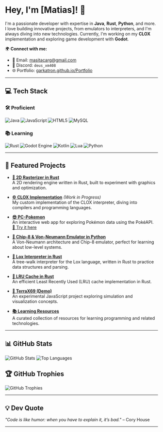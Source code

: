 # Hey, I'm [Matias]! 👋

I'm a passionate developer with expertise in **Java**, **Rust**, **Python**, and more. I love building innovative projects, from emulators to interpreters, and I'm always diving into new technologies. Currently, I'm working on my **CLOX** implementation and exploring game development with **Godot**.

🌍 **Connect with me:**
- 📧 Email: [masitacarg@gmail.com](mailto:masitacarg@gmail.com)
- 💬 Discord: `deus_xm408`
- 🌐 Portfolio: [garkatron.github.io/Portfolio](https://garkatron.github.io/Portfolio/)

---

## 💻 Tech Stack

### 🛠️ Proficient
![Java](https://img.shields.io/badge/Java-%23ED8B00.svg?style=for-the-badge&logo=openjdk&logoColor=white)
![JavaScript](https://img.shields.io/badge/JavaScript-%23323330.svg?style=for-the-badge&logo=javascript&logoColor=%23F7DF1E)
![HTML5](https://img.shields.io/badge/HTML5-%23E34F26.svg?style=for-the-badge&logo=html5&logoColor=white)
![MySQL](https://img.shields.io/badge/MySQL-4479A1.svg?style=for-the-badge&logo=mysql&logoColor=white)

### 📚 Learning
![Rust](https://img.shields.io/badge/Rust-%23000000.svg?style=for-the-badge&logo=rust&logoColor=white)
![Godot Engine](https://img.shields.io/badge/Godot-%23FFFFFF.svg?style=for-the-badge&logo=godot-engine)
![Kotlin](https://img.shields.io/badge/Kotlin-%237F52FF.svg?style=for-the-badge&logo=kotlin&logoColor=white)
![Lua](https://img.shields.io/badge/Lua-%232C2D72.svg?style=for-the-badge&logo=lua&logoColor=white)
![Python](https://img.shields.io/badge/Python-3670A0?style=for-the-badge&logo=python&logoColor=ffdd54)

---

## 🌟 Featured Projects

- **[🦀 2D Rasterizer in Rust](https://github.com/Garkatron/ScrapRenderer)**  
  A 2D rendering engine written in Rust, built to experiment with graphics and optimization.

- **[©️ CLOX Implementation](https://github.com/Garkatron/OWN_CLOX_IMPLEMENTATION)** *(Work in Progress)*  
  My custom implementation of the CLOX interpreter, diving into compilers and programming languages.

- **[😎 PC-Pokemon](https://github.com/Garkatron/PC-PokeApi)**  
  An interactive web app for exploring Pokémon data using the PokéAPI.  
  [🔗 Try it here](https://garkatron.github.io/PC-PokeApi/)

- **[🐍 Chip-8 & Von-Neumann Emulator in Python](https://github.com/Garkatron/Von-Neumann-Simulator)**  
  A Von-Neumann architecture and Chip-8 emulator, perfect for learning about low-level systems.

- **[🦀 Lox Interpreter in Rust](https://github.com/Garkatron/Rust-Lox-Interpreter)**  
  A tree-walk interpreter for the Lox language, written in Rust to practice data structures and parsing.

- **[🦀 LRU Cache in Rust](https://github.com/Garkatron/LRU-Cache-Rust)**  
  An efficient Least Recently Used (LRU) cache implementation in Rust.

- **[🗽 TerraX69 (Demo)](https://github.com/Garkatron/TerraX69-JS)**  
  An experimental JavaScript project exploring simulation and visualization concepts.

- **[📚 Learning Resources](https://github.com/Garkatron/IWantToLearnX)**  
  A curated collection of resources for learning programming and related technologies.

---

## 📊 GitHub Stats
![GitHub Stats](https://github-readme-stats.vercel.app/api?username=Garkatron&show_icons=true&theme=radical)
![Top Languages](https://github-readme-stats.vercel.app/api/top-langs/?username=Garkatron&layout=compact&theme=radical)

## 🏆 GitHub Trophies
![GitHub Trophies](https://github-profile-trophy.vercel.app/?username=Garkatron&theme=radical)

---

## 💡 Dev Quote
*"Code is like humor: when you have to explain it, it’s bad."* – Cory House

---
